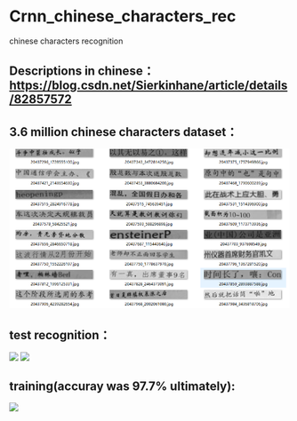 # Crnn_chinese_characters_rec
chinese characters recognition

## Descriptions in chinese：https://blog.csdn.net/Sierkinhane/article/details/82857572

## 3.6 million chinese characters dataset：
![](https://github.com/Sierkinhane/LearningRecords/blob/master/chinese_char.png)

## test recognition：
![](https://github.com/Sierkinhane/crnn_chinese_characters_rec/blob/master/test_images/1.png)
![](https://github.com/Sierkinhane/crnn_chinese_characters_rec/blob/master/test_images/2.png)

## training(accuray was 97.7% ultimately):
![](https://github.com/Sierkinhane/crnn_chinese_characters_rec/blob/master/test_images/3.png)


